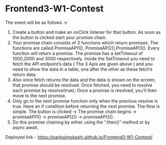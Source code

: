 # Frontend3-W1-Contest

The event will be as follows →
1.  Create a button and make an onClick listener for that button. As soon as the button is clicked start your promise chain.
2.  Your promise chain consists of 3 functions which return promises. The functions are called PromiseAPI1(), PromiseAPI2(),PromiseAPI3().
    Every function will return a promise. The promise has a setTimeout of 1000,2000 and 3000 respectively. Inside the SetTimeout you need to     fetch the API endpoint’s data ( The 3 Apis are given above ) and you need to show the data in a table, one after the other as these
    fetch’s return data. 
3.  Also once fetch returns the data and the data is shown on the screen, that promise should be resolved. Once fetched, you need to resolve each promise by resolve(true); Once a promise is resolved, you’ll then move to the next promise.
4.  Only go to the next promise function only when the previous resolve is true. Have an if condition before returning the next promise.
The flow is simple. The button is clicked → The promise chain begins → promiseAPI1() → promiseAPI2() → promiseAPI3().
5.  Do this promise chaining by either using the “.then()” method or by async await.

Deployed link - https://pankajmokashi.github.io/Frontend3-W1-Contest/
